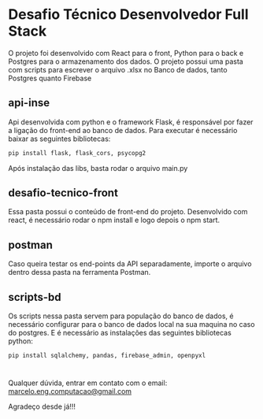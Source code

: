 # Desafio Técnico Desenvolvedor Full Stack

O projeto foi desenvolvido com React para o front, Python para o back e Postgres para o armazenamento dos dados. O projeto possui uma pasta com scripts para escrever o arquivo .xlsx no Banco de dados, tanto Postgres quanto Firebase

## api-inse

Api desenvolvida com python e o framework Flask, é responsável por fazer a ligação do front-end ao banco de dados. Para executar é necessário baixar as seguintes bibliotecas:

```bash
pip install flask, flask_cors, psycopg2
```

Após instalação das libs, basta rodar o arquivo main.py

## desafio-tecnico-front

Essa pasta possui o conteúdo de front-end do projeto. Desenvolvido com react, é necessário rodar o npm install e logo depois o npm start.

## postman

Caso queira testar os end-points da API separadamente, importe o arquivo dentro dessa pasta na ferramenta Postman.

## scripts-bd

Os scripts nessa pasta servem para população do banco de dados, é necessário configurar para o banco de dados local na sua maquina no caso do postgres. E é necessário as instalações das seguintes bibliotecas python:

```bash
pip install sqlalchemy, pandas, firebase_admin, openpyxl
```

#

Qualquer dúvida, entrar em contato com o email: marcelo.eng.computacao@gmail.com

Agradeço desde já!!!
